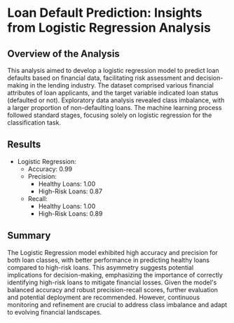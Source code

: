 # Loan Default Prediction: Insights from Logistic Regression Analysis

## Overview of the Analysis

This analysis aimed to develop a logistic regression model to predict loan defaults based on financial data, facilitating risk assessment and decision-making in the lending industry. The dataset comprised various financial attributes of loan applicants, and the target variable indicated loan status (defaulted or not). Exploratory data analysis revealed class imbalance, with a larger proportion of non-defaulting loans. The machine learning process followed standard stages, focusing solely on logistic regression for the classification task.

## Results

* Logistic Regression:
    * Accuracy: 0.99
    * Precision:
        * Healthy Loans: 1.00
        * High-Risk Loans: 0.87
    * Recall:
        * Healthy Loans: 1.00
        * High-Risk Loans: 0.89

## Summary

The Logistic Regression model exhibited high accuracy and precision for both loan classes, with better performance in predicting healthy loans compared to high-risk loans. This asymmetry suggests potential implications for decision-making, emphasizing the importance of correctly identifying high-risk loans to mitigate financial losses. Given the model's balanced accuracy and robust precision-recall scores, further evaluation and potential deployment are recommended. However, continuous monitoring and refinement are crucial to address class imbalance and adapt to evolving financial landscapes.
